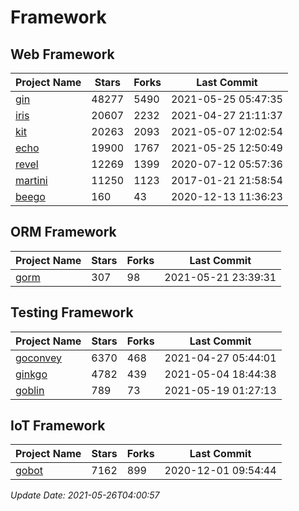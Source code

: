 # Framework

## Web Framework
| Project Name | Stars | Forks | Last Commit |
| ------------ | ----- | ----- | ----------- |
| [gin](https://github.com/gin-gonic/gin) | 48277 | 5490 | 2021-05-25 05:47:35 |
| [iris](https://github.com/kataras/iris) | 20607 | 2232 | 2021-04-27 21:11:37 |
| [kit](https://github.com/go-kit/kit) | 20263 | 2093 | 2021-05-07 12:02:54 |
| [echo](https://github.com/labstack/echo) | 19900 | 1767 | 2021-05-25 12:50:49 |
| [revel](https://github.com/revel/revel) | 12269 | 1399 | 2020-07-12 05:57:36 |
| [martini](https://github.com/go-martini/martini) | 11250 | 1123 | 2017-01-21 21:58:54 |
| [beego](https://github.com/astaxie/beego) | 160 | 43 | 2020-12-13 11:36:23 |

## ORM Framework
| Project Name | Stars | Forks | Last Commit |
| ------------ | ----- | ----- | ----------- |
| [gorm](https://github.com/jinzhu/gorm) | 307 | 98 | 2021-05-21 23:39:31 |

## Testing Framework
| Project Name | Stars | Forks | Last Commit |
| ------------ | ----- | ----- | ----------- |
| [goconvey](https://github.com/smartystreets/goconvey) | 6370 | 468 | 2021-04-27 05:44:01 |
| [ginkgo](https://github.com/onsi/ginkgo) | 4782 | 439 | 2021-05-04 18:44:38 |
| [goblin](https://github.com/franela/goblin) | 789 | 73 | 2021-05-19 01:27:13 |

## IoT Framework
| Project Name | Stars | Forks | Last Commit |
| ------------ | ----- | ----- | ----------- |
| [gobot](https://github.com/hybridgroup/gobot) | 7162 | 899 | 2020-12-01 09:54:44 |

*Update Date: 2021-05-26T04:00:57*